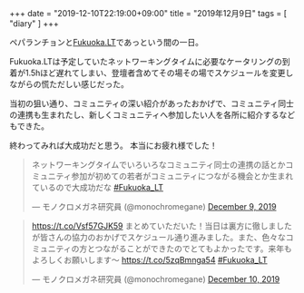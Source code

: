 +++
date = "2019-12-10T22:19:00+09:00"
title = "2019年12月9日"
tags = [ "diary" ]
+++

ペパランチョンと[Fukuoka.LT](https://fukuokago.connpass.com/event/155369/)であっという間の一日。

Fukuoka.LTは予定していたネットワーキングタイムに必要なケータリングの到着が1.5hほど遅れてしまい、登壇者含めてその場その場でスケジュールを変更しながらの慌ただしい感じだった。

当初の狙い通り、コミュニティの深い紹介があったおかげで、コミュニティ同士の連携も生まれたし、新しくコミュニティへ参加したい人を各所に紹介するなどもできた。

終わってみれば大成功だと思う。
本当にお疲れ様でした！

<blockquote class="twitter-tweet"><p lang="ja" dir="ltr">ネットワーキングタイムでいろいろなコミュニティ同士の連携の話とかコミュニティ参加が初めての若者がコミュニティにつながる機会とか生まれているので大成功だな <a href="https://twitter.com/hashtag/Fukuoka_LT?src=hash&amp;ref_src=twsrc%5Etfw">#Fukuoka_LT</a></p>&mdash; モノクロメガネ研究員 (@monochromegane) <a href="https://twitter.com/monochromegane/status/1203996769626910726?ref_src=twsrc%5Etfw">December 9, 2019</a></blockquote> <script async src="https://platform.twitter.com/widgets.js" charset="utf-8"></script>

<blockquote class="twitter-tweet"><p lang="ja" dir="ltr"><a href="https://t.co/Vsf57GJK59">https://t.co/Vsf57GJK59</a> まとめていただいた！当日は裏方に徹しましたが皆さんの協力のおかげでスケジュール通り進みました。また、色々なコミュニティの方とつながることができたのでとてもよかったです。来年もよろしくお願いします〜 <a href="https://t.co/5zqBmnga54">https://t.co/5zqBmnga54</a> <a href="https://twitter.com/hashtag/Fukuoka_LT?src=hash&amp;ref_src=twsrc%5Etfw">#Fukuoka_LT</a></p>&mdash; モノクロメガネ研究員 (@monochromegane) <a href="https://twitter.com/monochromegane/status/1204211023386832896?ref_src=twsrc%5Etfw">December 10, 2019</a></blockquote> <script async src="https://platform.twitter.com/widgets.js" charset="utf-8"></script>
